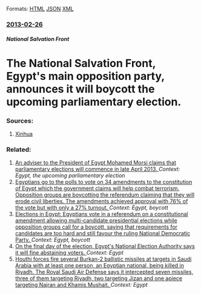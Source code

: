 
Formats: [HTML](/news/2013/02/26/the-national-salvation-front-egypt-s-main-opposition-party-announces-it-will-boycott-the-upcoming-parliamentary-election.html)  [JSON](/news/2013/02/26/the-national-salvation-front-egypt-s-main-opposition-party-announces-it-will-boycott-the-upcoming-parliamentary-election.json)  [XML](/news/2013/02/26/the-national-salvation-front-egypt-s-main-opposition-party-announces-it-will-boycott-the-upcoming-parliamentary-election.xml)  

### [2013-02-26](/news/2013/02/26/index.md)

##### National Salvation Front
# The National Salvation Front, Egypt's main opposition party, announces it will boycott the upcoming parliamentary election. 




### Sources:

1. [Xinhua](http://news.xinhuanet.com/english/world/2013-02/26/c_124390972.htm)

### Related:

1. [An adviser to the President of Egypt Mohamed Morsi claims that parliamentary elections will commence in late April 2013. ](/news/2013/02/21/an-adviser-to-the-president-of-egypt-mohamed-morsi-claims-that-parliamentary-elections-will-commence-in-late-april-2013.md) _Context: Egypt, the upcoming parliamentary election_
2. [ Egyptians go to the polls to vote on 34 amendments to the constitution of Egypt which the government claims will help combat terrorism. Opposition groups are boycotting the referendum claiming that they will erode civil liberties. The amendments achieved approval with 76% of the vote but with only a 27% turnout. ](/news/2007/03/26/egyptians-go-to-the-polls-to-vote-on-34-amendments-to-the-constitution-of-egypt-which-the-government-claims-will-help-combat-terrorism-opp.md) _Context: Egypt, boycott_
3. [ Elections in Egypt: Egyptians vote in a referendum on a constitutional amendment allowing multi-candidate presidential elections while opposition groups call for a boycott, saying that requirements for candidates are too hard and still favour the ruling National Democratic Party. ](/news/2005/05/25/elections-in-egypt-egyptians-vote-in-a-referendum-on-a-constitutional-amendment-allowing-multi-candidate-presidential-elections-while-oppo.md) _Context: Egypt, boycott_
4. [On the final day of the election, Egypt's National Election Authority says it will fine abstaining voters. ](/news/2018/03/28/on-the-final-day-of-the-election-egypt-s-national-election-authority-says-it-will-fine-abstaining-voters.md) _Context: Egypt_
5. [Houthi forces fire several Burkan-2 ballistic missiles at targets in Saudi Arabia with at least one person, an Egyptian national, being killed in Riyadh. The Royal Saudi Air Defense says it intercepted seven missiles, three of them targeting Riyadh, two targeting Jizan and one apiece targeting Najran and Khamis Mushait. ](/news/2018/03/25/houthi-forces-fire-several-burkan-2-ballistic-missiles-at-targets-in-saudi-arabia-with-at-least-one-person-an-egyptian-national-being-kill.md) _Context: Egypt_
